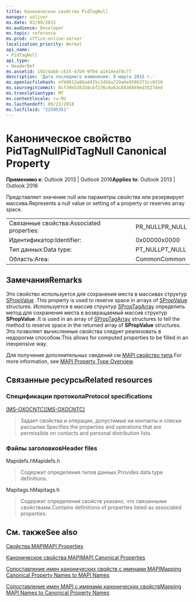 ```yaml
---
title: Каноническое свойство PidTagNull
manager: soliver
ms.date: 03/09/2015
ms.audience: Developer
ms.topic: reference
ms.prod: office-online-server
localization_priority: Normal
api_name:
- PidTagNull
api_type:
- HeaderDef
ms.assetid: 192cdab8-c615-47b9-9f04-a1414eaf0c77
description: 'Дата последнего изменения: 9 марта 2015 г.'
ms.openlocfilehash: efb0812a88ad435c2456a729a6e950b371cc0250
ms.sourcegitcommit: 0cf39e5382b8c6f236c8a63c6036849ed3527ded
ms.translationtype: MT
ms.contentlocale: ru-RU
ms.lasthandoff: 08/23/2018
ms.locfileid: "22595351"
---
```

# <a name="pidtagnull-canonical-property"></a><span data-ttu-id="ea54d-103">Каноническое свойство PidTagNull</span><span class="sxs-lookup"><span data-stu-id="ea54d-103">PidTagNull Canonical Property</span></span>

  
  
<span data-ttu-id="ea54d-104">**Применимо к**: Outlook 2013 | Outlook 2016</span><span class="sxs-lookup"><span data-stu-id="ea54d-104">**Applies to**: Outlook 2013 | Outlook 2016</span></span> 
  
<span data-ttu-id="ea54d-105">Представляет значение null или параметры свойства или резервирует массива.</span><span class="sxs-lookup"><span data-stu-id="ea54d-105">Represents a null value or setting of a property or reserves array space.</span></span>
  
|||
|:-----|:-----|
|<span data-ttu-id="ea54d-106">Связанные свойства:</span><span class="sxs-lookup"><span data-stu-id="ea54d-106">Associated properties:</span></span>  <br/> |<span data-ttu-id="ea54d-107">PR_NULL</span><span class="sxs-lookup"><span data-stu-id="ea54d-107">PR_NULL</span></span>  <br/> |
|<span data-ttu-id="ea54d-108">Идентификатор:</span><span class="sxs-lookup"><span data-stu-id="ea54d-108">Identifier:</span></span>  <br/> |<span data-ttu-id="ea54d-109">0x0000</span><span class="sxs-lookup"><span data-stu-id="ea54d-109">0x0000</span></span>  <br/> |
|<span data-ttu-id="ea54d-110">Тип данных:</span><span class="sxs-lookup"><span data-stu-id="ea54d-110">Data type:</span></span>  <br/> |<span data-ttu-id="ea54d-111">PT_NULL</span><span class="sxs-lookup"><span data-stu-id="ea54d-111">PT_NULL</span></span>  <br/> |
|<span data-ttu-id="ea54d-112">Область:</span><span class="sxs-lookup"><span data-stu-id="ea54d-112">Area:</span></span>  <br/> |<span data-ttu-id="ea54d-113">Common</span><span class="sxs-lookup"><span data-stu-id="ea54d-113">Common</span></span>  <br/> |
   
## <a name="remarks"></a><span data-ttu-id="ea54d-114">Замечания</span><span class="sxs-lookup"><span data-stu-id="ea54d-114">Remarks</span></span>

<span data-ttu-id="ea54d-115">Это свойство используется для сохранения места в массивах структур [SPropValue](spropvalue.md) .</span><span class="sxs-lookup"><span data-stu-id="ea54d-115">This property is used to reserve space in arrays of [SPropValue](spropvalue.md) structures.</span></span> <span data-ttu-id="ea54d-116">Используется в массив структур [SPropTagArray](sproptagarray.md) определить метод для сохранения места в возвращаемый массив структур **SPropValue** .</span><span class="sxs-lookup"><span data-stu-id="ea54d-116">It is used in an array of [SPropTagArray](sproptagarray.md) structures to tell the method to reserve space in the returned array of **SPropValue** structures.</span></span> <span data-ttu-id="ea54d-117">Это позволяет вычисленные свойства следует реализовать в недорогим способом.</span><span class="sxs-lookup"><span data-stu-id="ea54d-117">This allows for computed properties to be filled in an inexpensive way.</span></span> 
  
<span data-ttu-id="ea54d-118">Для получения дополнительных сведений см [MAPI свойство типа](mapi-property-type-overview.md).</span><span class="sxs-lookup"><span data-stu-id="ea54d-118">For more information, see [MAPI Property Type Overview](mapi-property-type-overview.md).</span></span>
  
## <a name="related-resources"></a><span data-ttu-id="ea54d-119">Связанные ресурсы</span><span class="sxs-lookup"><span data-stu-id="ea54d-119">Related resources</span></span>

### <a name="protocol-specifications"></a><span data-ttu-id="ea54d-120">Спецификации протокола</span><span class="sxs-lookup"><span data-stu-id="ea54d-120">Protocol specifications</span></span>

<span data-ttu-id="ea54d-121">[[MS-OXOCNTC]](http://msdn.microsoft.com/library/9b636532-9150-4836-9635-9c9b756c9ccf%28Office.15%29.aspx)</span><span class="sxs-lookup"><span data-stu-id="ea54d-121">[[MS-OXOCNTC]](http://msdn.microsoft.com/library/9b636532-9150-4836-9635-9c9b756c9ccf%28Office.15%29.aspx)</span></span>
  
> <span data-ttu-id="ea54d-122">Задает свойства и операции, допустимые на контакты и списки рассылки.</span><span class="sxs-lookup"><span data-stu-id="ea54d-122">Specifies the properties and operations that are permissible on contacts and personal distribution lists.</span></span>
    
### <a name="header-files"></a><span data-ttu-id="ea54d-123">Файлы заголовков</span><span class="sxs-lookup"><span data-stu-id="ea54d-123">Header files</span></span>

<span data-ttu-id="ea54d-124">Mapidefs.h</span><span class="sxs-lookup"><span data-stu-id="ea54d-124">Mapidefs.h</span></span>
  
> <span data-ttu-id="ea54d-125">Содержит определения типов данных.</span><span class="sxs-lookup"><span data-stu-id="ea54d-125">Provides data type definitions.</span></span>
    
<span data-ttu-id="ea54d-126">Mapitags.h</span><span class="sxs-lookup"><span data-stu-id="ea54d-126">Mapitags.h</span></span>
  
> <span data-ttu-id="ea54d-127">Содержит определения свойств указано, что связанными свойствами.</span><span class="sxs-lookup"><span data-stu-id="ea54d-127">Contains definitions of properties listed as associated properties.</span></span>
    
## <a name="see-also"></a><span data-ttu-id="ea54d-128">См. также</span><span class="sxs-lookup"><span data-stu-id="ea54d-128">See also</span></span>



[<span data-ttu-id="ea54d-129">Свойства MAPI</span><span class="sxs-lookup"><span data-stu-id="ea54d-129">MAPI Properties</span></span>](mapi-properties.md)
  
[<span data-ttu-id="ea54d-130">Каноническое свойства MAPI</span><span class="sxs-lookup"><span data-stu-id="ea54d-130">MAPI Canonical Properties</span></span>](mapi-canonical-properties.md)
  
[<span data-ttu-id="ea54d-131">Сопоставление имен канонических свойств с именами MAPI</span><span class="sxs-lookup"><span data-stu-id="ea54d-131">Mapping Canonical Property Names to MAPI Names</span></span>](mapping-canonical-property-names-to-mapi-names.md)
  
[<span data-ttu-id="ea54d-132">Сопоставление имен MAPI с именами канонических свойств</span><span class="sxs-lookup"><span data-stu-id="ea54d-132">Mapping MAPI Names to Canonical Property Names</span></span>](mapping-mapi-names-to-canonical-property-names.md)

